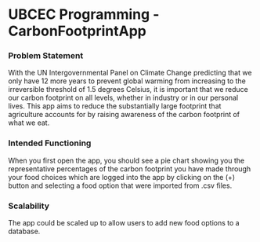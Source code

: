 # UBCEC Programming - CarbonFootprintApp

### Problem Statement
With the UN Intergovernmental Panel on Climate Change predicting that we only have 12 more years to prevent global 
warming from increasing to the irreversible threshold of 1.5 degrees Celsius, it is important that we reduce our carbon footprint on all 
levels, whether in industry or in our personal lives. This app aims to reduce the substantially large footprint that agriculture accounts 
for by raising awareness of the carbon footprint of what we eat. 

### Intended Functioning 
When you first open the app, you should see a pie chart showing you the representative percentages of the carbon
footprint you have made through your food choices which are logged into the app by clicking on the (+) button and selecting a food option
that were imported from .csv files.

### Scalability
The app could be scaled up to allow users to add new food options to a database.
